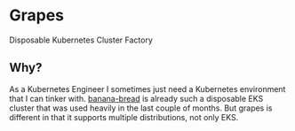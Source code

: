 # Grapes

Disposable Kubernetes Cluster Factory

## Why?

As a Kubernetes Engineer I sometimes just need a Kubernetes environment that I can tinker with. [banana-bread](https://github.com/alleaffengaffen/banana-bread) is already such a disposable EKS cluster that was used heavily in the last couple of months. But grapes is different in that it supports multiple distributions, not only EKS.
